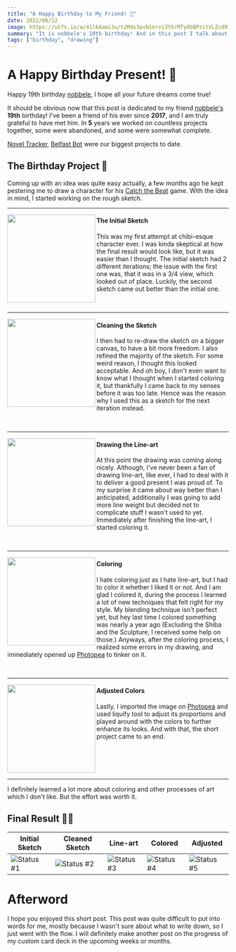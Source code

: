 ```yaml
---
title: "A Happy Birthday to My Friend! 🎂"
date: 2022/06/12
image: https://utfs.io/a/41l64ami3u/tzMdx3pvN1orvi3YXrMTyObBPzitVLZcd916YHhUKsJofup3
summary: "It is nobbele's 19th birthday! And in this post I talk about the process of the gift I prepared."
tags: ["birthday", "drawing"]
---
```


# A Happy Birthday Present! 🎂

Happy 19th birthday [nobbele](https://nobbele.dev), I hope all your future dreams come true!

It should be obvious now that this post is dedicated to my friend [nobbele's](https://nobbele.dev) **19th** birthday! I've been a friend of his ever since **2017**, and I am truly grateful to have met him. In **5** years we worked on countless projects together, some were abandoned, and some were somewhat complete.

[Novel Tracker][noveltracker], [Belfast Bot][belfastbot] were our biggest projects to date.

## The Birthday Project 🎁

Coming up with an idea was quite easy actually, a few months ago he kept pestering me to draw a character for his [Catch the Beat](https://ctbw.nobbele.dev/) game. With the idea in mind, I started working on the rough sketch.

---

<img src="https://utfs.io/a/41l64ami3u/tzMdx3pvN1orGkXGO0S2IBjyTmVkl0w89XOpUQH3e2YLhCcG" align="left" width="200px"/>

#### The Initial Sketch

This was my first attempt at chibi-esque character ever. I was kinda skeptical at how the final result would look like, but it was easier than I thought.
The initial sketch had 2 different iterations; the issue with the first one was, that it was in a 3/4 view, which looked out of place. Luckily, the second sketch came out better than the initial one.

<br clear="left"/>

---

<img src="https://utfs.io/a/41l64ami3u/tzMdx3pvN1ort3kWDapvN1orMdXpi82RQIauYHUADJ3wqGZn" align="left" width="200px"/>

#### Cleaning the Sketch

I then had to re-draw the sketch on a bigger canvas, to have a bit more freedom. I also refined the majority of the sketch. For some weird reason, I thought this looked acceptable. And oh boy, I don't even want to know what I thought when I started coloring it, but thankfully I came back to my senses before it was too late. Hence was the reason why I used this as a sketch for the next iteration instead.

<br clear="left"/>

---

<img src="https://utfs.io/a/41l64ami3u/tzMdx3pvN1or77K44TsWBVwjtRUnz0qioHduM2ZcJgFDm93Y" align="left" width="200px"/>

#### Drawing the Line-art

At this point the drawing was coming along nicely. Although, I've never been a fan of drawing line-art, like ever, I had to deal with it to deliver a good present I was proud of. To my surprise it came about way better than I anticipated, additionally I was going to add more line weight but decided not to complicate stuff I wasn't used to yet. Immediately after finishing the line-art, I started coloring it.

<br clear="left"/>

---

<img src="https://utfs.io/a/41l64ami3u/tzMdx3pvN1or0wvZQHfM1HA6PBlb32sSNKergjWTGCnOkcwR" align="left" width="200px"/>

#### Coloring

I hate coloring just as I hate line-art, but I had to color it whether I liked it or not. And I am glad I colored it, during the process I learned a lot of new techniques that felt right for my style. My blending technique isn't perfect yet, but hey last time I colored something was nearly a year ago (Excluding the Shiba and the Sculpture, I received some help on those.)
Anyways, after the coloring process, I realized some errors in my drawing, and immediately opened up [Photopea](https://www.photopea.com/) to tinker on it.

<br clear="left"/>

---

<img src="https://utfs.io/a/41l64ami3u/tzMdx3pvN1or8kXkhEKOdA9KwNQxfuegjSapr5bWYmc416ql" align="left" width="200px"/>

#### Adjusted Colors

Lastly, I imported the image on [Photopea](https://www.photopea.com/) and used liquify tool to adjust its proportions and played around with the colors to further enhance its looks. And with that, the short project came to an end.

<br clear="left"/>

---

I definitely learned a lot more about coloring and other processes of art which I don't like. But the effort was worth it.

## Final Result ✍🏻

| Initial Sketch         | Cleaned Sketch         | Line-art               | Colored                | Adjusted               |
| ---------------------- | ---------------------- | ---------------------- | ---------------------- | ---------------------- |
| ![Status #1][status-1] | ![Status #2][status-2] | ![Status #3][status-3] | ![Status #4][status-4] | ![Status #5][status-5] |

# Afterword

I hope you enjoyed this short post. This post was quite difficult to put into words for me, mostly because I wasn't sure about what to write down, so I just went with the flow. I will definitely make another post on the progress of my custom card deck in the upcoming weeks or months.

[noveltracker]: https://github.com/thejayduck/novel-tracker
[belfastbot]: https://github.com/nobbele/BelfastBot
[status-1]: https://utfs.io/a/41l64ami3u/tzMdx3pvN1orGkXGO0S2IBjyTmVkl0w89XOpUQH3e2YLhCcG
[status-2]: https://utfs.io/a/41l64ami3u/tzMdx3pvN1ort3kWDapvN1orMdXpi82RQIauYHUADJ3wqGZn
[status-3]: https://utfs.io/a/41l64ami3u/tzMdx3pvN1or77K44TsWBVwjtRUnz0qioHduM2ZcJgFDm93Y
[status-4]: https://utfs.io/a/41l64ami3u/tzMdx3pvN1or0wvZQHfM1HA6PBlb32sSNKergjWTGCnOkcwR
[status-5]: https://utfs.io/a/41l64ami3u/tzMdx3pvN1or8kXkhEKOdA9KwNQxfuegjSapr5bWYmc416ql
